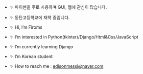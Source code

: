 - ✨ 파이썬을 주로 사용하며 GUI, 웹에 관심이 많습니다.
- ✨ 동탄고등학교에 재학 중입니다.

- ✨ Hi, I’m Firoms
- ✨ I’m interested in Python(tkinter)/Django/Html&Css/JavaScript
- ✨ I’m currently learning Django
- ✨ I’m Korean student
- ✨ How to reach me : edisonmessi@naver.com

<!---
Firoms/Firoms is a ✨ special ✨ repository because its `README.md` (this file) appears on your GitHub profile.
You can click the Preview link to take a look at your changes.
--->
